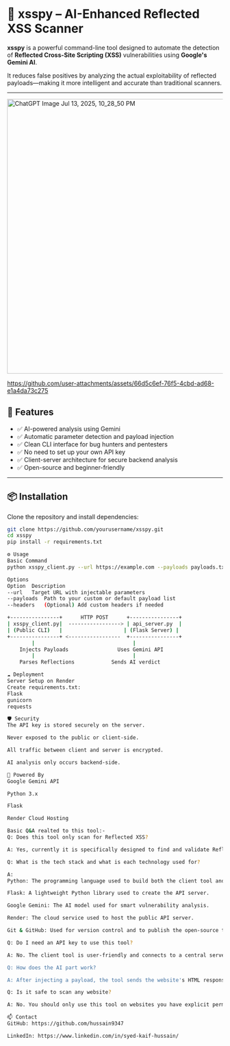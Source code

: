 # 🧠 xsspy – AI-Enhanced Reflected XSS Scanner

**xsspy** is a powerful command-line tool designed to automate the detection of **Reflected Cross-Site Scripting (XSS)** vulnerabilities using **Google's Gemini AI**.

It reduces false positives by analyzing the actual exploitability of reflected payloads—making it more intelligent and accurate than traditional scanners.

---
<img width="640" height="640" alt="ChatGPT Image Jul 13, 2025, 10_28_50 PM" src="https://github.com/user-attachments/assets/19a7a66c-b06b-40e4-98bf-c59c2f2c0540" />


https://github.com/user-attachments/assets/66d5c6ef-76f5-4cbd-ad68-e1a4da73c275


## 🚀 Features

- ✅ AI-powered analysis using Gemini  
- ✅ Automatic parameter detection and payload injection  
- ✅ Clean CLI interface for bug hunters and pentesters  
- ✅ No need to set up your own API key  
- ✅ Client-server architecture for secure backend analysis  
- ✅ Open-source and beginner-friendly  

---

## 📦 Installation

Clone the repository and install dependencies:

```bash
git clone https://github.com/yourusername/xsspy.git
cd xsspy
pip install -r requirements.txt

⚙️ Usage
Basic Command
python xsspy_client.py --url https://example.com --payloads payloads.txt

Options
Option	Description
--url	Target URL with injectable parameters
--payloads	Path to your custom or default payload list
--headers	(Optional) Add custom headers if needed

+----------------+      HTTP POST      +----------------+
| xsspy_client.py|  -----------------> | api_server.py  |
| (Public CLI)   |                    | (Flask Server) |
+----------------+ <-----------------  +----------------+
        |                                |
    Injects Payloads                Uses Gemini API
        |                                |
    Parses Reflections            Sends AI verdict

☁️ Deployment
Server Setup on Render
Create requirements.txt:
Flask
gunicorn
requests

🛡️ Security
The API key is stored securely on the server.

Never exposed to the public or client-side.

All traffic between client and server is encrypted.

AI analysis only occurs backend-side.

🧠 Powered By
Google Gemini API

Python 3.x

Flask

Render Cloud Hosting

Basic Q&A realted to this tool:-
Q: Does this tool only scan for Reflected XSS?

A: Yes, currently it is specifically designed to find and validate Reflected XSS vulnerabilities.

Q: What is the tech stack and what is each technology used for?

A:
Python: The programming language used to build both the client tool and the server.

Flask: A lightweight Python library used to create the API server.

Google Gemini: The AI model used for smart vulnerability analysis.

Render: The cloud service used to host the public API server.

Git & GitHub: Used for version control and to publish the open-source tool.

Q: Do I need an API key to use this tool?

A: No. The client tool is user-friendly and connects to a central server that handles the API key securely, so users don't need their own.

Q: How does the AI part work?

A: After injecting a payload, the tool sends the website's HTML response to the Gemini AI. The AI reads the code and determines if the payload was reflected in a dangerous, exploitable way, which reduces false positives.

Q: Is it safe to scan any website?

A: No. You should only use this tool on websites you have explicit permission to test or on dedicated practice sites like testphp.vulnweb.com. Unauthorized scanning is illegal.

📫 Contact
GitHub: https://github.com/hussain9347

LinkedIn: https://www.linkedin.com/in/syed-kaif-hussain/


